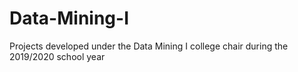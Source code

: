 # Data-Mining-I
Projects developed under the Data Mining I college chair during the 2019/2020 school year
